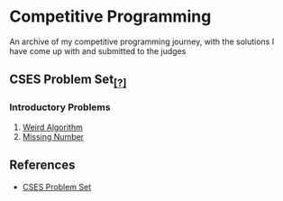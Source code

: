 # Competitive Programming

An archive of my competitive programming journey, with the
solutions I have come up with and submitted to the judges

## CSES Problem Set<sub>[[?]](#references)</sub>

### Introductory Problems

1. [Weird Algorithm](/cses-problem-set/1-introductory-problems/1-weird-algorithm/)
2. [Missing Number](/cses-problem-set/1-introductory-problems/2-missing-number/)

## References

- [CSES Problem Set](https://cses.fi/problemset/list/)
